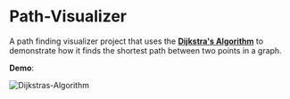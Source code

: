 # Path-Visualizer

A path finding visualizer project that uses the [**Dijkstra's Algorithm**](https://en.wikipedia.org/wiki/Dijkstra%27s_algorithm) to demonstrate how it finds the shortest path between two points in a graph.

**Demo**:

![Dijkstras-Algorithm](https://user-images.githubusercontent.com/75329130/217660456-111851de-f11f-43b4-9f2c-e4b0f65d9571.gif)
